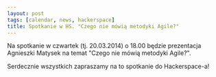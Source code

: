 ```yaml
---
layout: post
tags: [calendar, news, hackerspace]
title: Spotkanie w HS. "Czego nie mówią metodyki Agile?"
---
```


Na spotkanie w czwartek (tj. 20.03.2014) o 18.00 będzie prezentacja Agnieszki Matysek na temat "Czego nie mówią metodyki Agile?". 

Serdecznie wszystkich zapraszamy na to spotkanie do Hackerspace-a!
